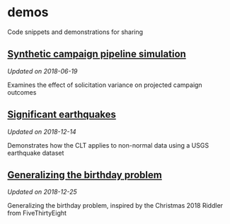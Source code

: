 # demos
Code snippets and demonstrations for sharing

## [Synthetic campaign pipeline simulation](https://htmlpreview.github.io/?https://github.com/phively/demos/blob/master/synthetic-campaign-pipeline/Synthetic%20campaign%20pipeline%20simulation.nb.html)

*Updated on 2018-06-19*

Examines the effect of solicitation variance on projected campaign outcomes

## [Significant earthquakes](https://htmlpreview.github.io/?https://github.com/phively/demos/blob/master/earthquake-dataset/earthquakes.nb.html)

*Updated on 2018-12-14*

Demonstrates how the CLT applies to non-normal data using a USGS earthquake dataset

## [Generalizing the birthday problem](https://htmlpreview.github.io/?https://github.com/phively/demos/blob/master/generalized-birthday-problem/Generalizing%20the%20birthday%20problem.nb.html)

*Updated on 2018-12-25*

Generalizing the birthday problem, inspired by the Christmas 2018 Riddler from FiveThirtyEight